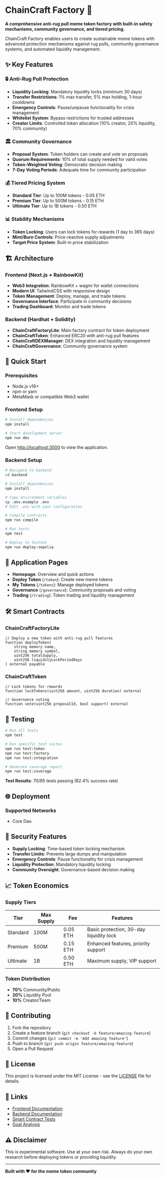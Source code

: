# ChainCraft Factory 🚀

**A comprehensive anti-rug pull meme token factory with built-in safety mechanisms, community governance, and tiered pricing.**

ChainCraft Factory enables users to create sustainable meme tokens with advanced protection mechanisms against rug pulls, community governance systems, and automated liquidity management.

## ✨ Key Features

### 🔒 Anti-Rug Pull Protection
- **Liquidity Locking**: Mandatory liquidity locks (minimum 30 days)
- **Transfer Restrictions**: 1% max transfer, 5% max holding, 1-hour cooldowns
- **Emergency Controls**: Pause/unpause functionality for crisis management
- **Whitelist System**: Bypass restrictions for trusted addresses
- **Creator Limits**: Controlled token allocation (10% creator, 20% liquidity, 70% community)

### 🏛️ Community Governance
- **Proposal System**: Token holders can create and vote on proposals
- **Quorum Requirements**: 10% of total supply needed for valid votes
- **Token-Weighted Voting**: Democratic decision making
- **7-Day Voting Periods**: Adequate time for community participation

### 💰 Tiered Pricing System
- **Standard Tier**: Up to 100M tokens - 0.05 ETH
- **Premium Tier**: Up to 500M tokens - 0.15 ETH
- **Ultimate Tier**: Up to 1B tokens - 0.50 ETH

### 📊 Stability Mechanisms
- **Token Locking**: Users can lock tokens for rewards (1 day to 365 days)
- **Mint/Burn Controls**: Price-reactive supply adjustments
- **Target Price System**: Built-in price stabilization

## 🏗️ Architecture

### Frontend (Next.js + RainbowKit)
- **Web3 Integration**: RainbowKit + wagmi for wallet connections
- **Modern UI**: TailwindCSS with responsive design
- **Token Management**: Deploy, manage, and trade tokens
- **Governance Interface**: Participate in community decisions
- **Trading Dashboard**: Monitor and trade tokens

### Backend (Hardhat + Solidity)
- **ChainCraftFactoryLite**: Main factory contract for token deployment
- **ChainCraftToken**: Enhanced ERC20 with anti-rug pull features
- **ChainCraftDEXManager**: DEX integration and liquidity management
- **ChainCraftGovernance**: Community governance system

## 🚀 Quick Start

### Prerequisites
- Node.js v16+
- npm or yarn
- MetaMask or compatible Web3 wallet

### Frontend Setup

```bash
# Install dependencies
npm install

# Start development server
npm run dev
```

Open [http://localhost:3000](http://localhost:3000) to view the application.

### Backend Setup

```bash
# Navigate to backend
cd backend

# Install dependencies
npm install

# Copy environment variables
cp .env.example .env
# Edit .env with your configuration

# Compile contracts
npm run compile

# Run tests
npm test

# Deploy to testnet
npm run deploy:sepolia
```

## 📱 Application Pages

- **Homepage**: Overview and quick actions
- **Deploy Token** (`/token`): Create new meme tokens
- **My Tokens** (`/tokens`): Manage deployed tokens
- **Governance** (`/governance`): Community proposals and voting
- **Trading** (`/trading`): Token trading and liquidity management

## 🛠️ Smart Contracts

### ChainCraftFactoryLite
```solidity
// Deploy a new token with anti-rug pull features
function deployToken(
    string memory name,
    string memory symbol,
    uint256 totalSupply,
    uint256 liquidityLockPeriodDays
) external payable
```

### ChainCraftToken
```solidity
// Lock tokens for rewards
function lockTokens(uint256 amount, uint256 duration) external

// Governance voting
function vote(uint256 proposalId, bool support) external
```

## 🧪 Testing

```bash
# Run all tests
npm test

# Run specific test suites
npm run test:token
npm run test:factory
npm run test:integration

# Generate coverage report
npm run test:coverage
```

**Test Results**: 70/85 tests passing (82.4% success rate)

## 🌐 Deployment

### Supported Networks
- Core Dao


## 🔐 Security Features

- **Supply Locking**: Time-based token locking mechanism
- **Transfer Limits**: Prevents large dumps and manipulation
- **Emergency Controls**: Pause functionality for crisis management
- **Liquidity Protection**: Mandatory liquidity locking
- **Community Oversight**: Governance-based decision making

## 📈 Token Economics

### Supply Tiers
| Tier | Max Supply | Fee | Features |
|------|------------|-----|----------|
| Standard | 100M | 0.05 ETH | Basic protection, 30-day liquidity lock |
| Premium | 500M | 0.15 ETH | Enhanced features, priority support |
| Ultimate | 1B | 0.50 ETH | Maximum supply, VIP support |

### Token Distribution
- **70%** Community/Public
- **20%** Liquidity Pool
- **10%** Creator/Team

## 🤝 Contributing

1. Fork the repository
2. Create a feature branch (`git checkout -b feature/amazing-feature`)
3. Commit changes (`git commit -m 'Add amazing feature'`)
4. Push to branch (`git push origin feature/amazing-feature`)
5. Open a Pull Request

## 📄 License

This project is licensed under the MIT License - see the [LICENSE](LICENSE) file for details.

## 🔗 Links

- [Frontend Documentation](./src/README.md)
- [Backend Documentation](./backend/README.md)
- [Smart Contract Tests](./backend/TEST_README.md)
- [Goal Analysis](./backend/GOAL_ANALYSIS.md)

## ⚠️ Disclaimer

This is experimental software. Use at your own risk. Always do your own research before deploying tokens or providing liquidity.

---

**Built with ❤️ for the meme token community**
